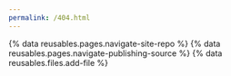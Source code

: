 ```yaml
---
permalink: /404.html
---
```


{% data reusables.pages.navigate-site-repo %} {% data reusables.pages.navigate-publishing-source %} {% data reusables.files.add-file %}